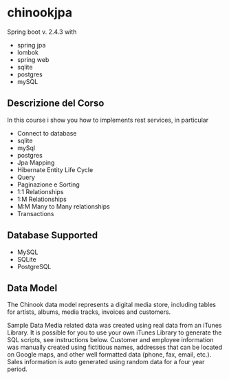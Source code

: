 # chinookjpa

Spring boot v. 2.4.3 with 

- spring jpa
- lombok
- spring web
- sqlite
- postgres
- mySQL

## Descrizione del Corso

In this course i show you how to implements rest services, in particular

- Connect to database 
-   sqlite
-   mySql
-   postgres
- Jpa Mapping
- Hibernate Entity Life Cycle
- Query
- Paginazione e Sorting
- 1:1 Relationships
- 1:M Relationships
- M:M Many to Many relationships
- Transactions

## Database Supported

- MySQL
- SQLite
- PostgreSQL

## Data Model
The Chinook data model represents a digital media store, including tables for artists, albums, media tracks, invoices and customers.

Sample Data
Media related data was created using real data from an iTunes Library. It is possible for you to use your own iTunes Library to generate the SQL scripts, see instructions below. Customer and employee information was manually created using fictitious names, addresses that can be located on Google maps, and other well formatted data (phone, fax, email, etc.). Sales information is auto generated using random data for a four year period.
